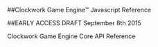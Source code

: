 ##Clockwork Game Engine™ Javascript Reference

##EARLY ACCESS DRAFT September 8th 2015

Clockwork Game Engine Core API Reference
